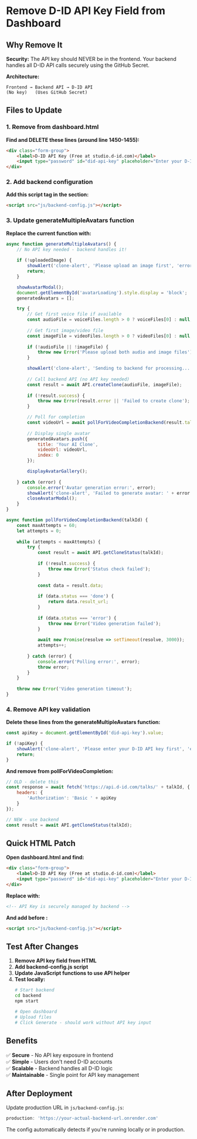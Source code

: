 # Remove D-ID API Key Field from Dashboard

## Why Remove It

**Security:** The API key should NEVER be in the frontend. Your backend handles all D-ID API calls securely using the GitHub Secret.

**Architecture:** 
```
Frontend → Backend API → D-ID API
(No key)   (Uses GitHub Secret)
```

## Files to Update

### 1. Remove from dashboard.html

**Find and DELETE these lines (around line 1450-1455):**

```html
<div class="form-group">
    <label>D-ID API Key (Free at studio.d-id.com)</label>
    <input type="password" id="did-api-key" placeholder="Enter your D-ID API key for avatar testing">
</div>
```

### 2. Add backend configuration

**Add this script tag in the <head> section:**

```html
<script src="js/backend-config.js"></script>
```

### 3. Update generateMultipleAvatars function

**Replace the current function with:**

```javascript
async function generateMultipleAvatars() {
    // No API key needed - backend handles it!
    
    if (!uploadedImage) {
        showAlert('clone-alert', 'Please upload an image first', 'error');
        return;
    }

    showAvatarModal();
    document.getElementById('avatarLoading').style.display = 'block';
    generatedAvatars = [];

    try {
        // Get first voice file if available
        const audioFile = voiceFiles.length > 0 ? voiceFiles[0] : null;
        
        // Get first image/video file
        const imageFile = videoFiles.length > 0 ? videoFiles[0] : null;
        
        if (!audioFile || !imageFile) {
            throw new Error('Please upload both audio and image files');
        }

        showAlert('clone-alert', 'Sending to backend for processing...', 'warning');
        
        // Call backend API (no API key needed)
        const result = await API.createClone(audioFile, imageFile);
        
        if (!result.success) {
            throw new Error(result.error || 'Failed to create clone');
        }

        // Poll for completion
        const videoUrl = await pollForVideoCompletionBackend(result.talkId);
        
        // Display single avatar
        generatedAvatars.push({
            title: 'Your AI Clone',
            videoUrl: videoUrl,
            index: 0
        });

        displayAvatarGallery();
        
    } catch (error) {
        console.error('Avatar generation error:', error);
        showAlert('clone-alert', 'Failed to generate avatar: ' + error.message, 'error');
        closeAvatarModal();
    }
}

async function pollForVideoCompletionBackend(talkId) {
    const maxAttempts = 60;
    let attempts = 0;
    
    while (attempts < maxAttempts) {
        try {
            const result = await API.getCloneStatus(talkId);
            
            if (!result.success) {
                throw new Error('Status check failed');
            }
            
            const data = result.data;
            
            if (data.status === 'done') {
                return data.result_url;
            }
            
            if (data.status === 'error') {
                throw new Error('Video generation failed');
            }
            
            await new Promise(resolve => setTimeout(resolve, 3000));
            attempts++;
            
        } catch (error) {
            console.error('Polling error:', error);
            throw error;
        }
    }
    
    throw new Error('Video generation timeout');
}
```

### 4. Remove API key validation

**Delete these lines from the generateMultipleAvatars function:**

```javascript
const apiKey = document.getElementById('did-api-key').value;

if (!apiKey) {
    showAlert('clone-alert', 'Please enter your D-ID API key first', 'error');
    return;
}
```

**And remove from pollForVideoCompletion:**

```javascript
// OLD - delete this
const response = await fetch('https://api.d-id.com/talks/' + talkId, {
    headers: {
        'Authorization': 'Basic ' + apiKey
    }
});

// NEW - use backend
const result = await API.getCloneStatus(talkId);
```

## Quick HTML Patch

**Open dashboard.html and find:**
```html
<div class="form-group">
    <label>D-ID API Key (Free at studio.d-id.com)</label>
    <input type="password" id="did-api-key" placeholder="Enter your D-ID API key for avatar testing">
</div>
```

**Replace with:**
```html
<!-- API Key is securely managed by backend -->
```

**And add before </head>:**
```html
<script src="js/backend-config.js"></script>
```

## Test After Changes

1. **Remove API key field from HTML**
2. **Add backend-config.js script**
3. **Update JavaScript functions to use API helper**
4. **Test locally:**
   ```bash
   # Start backend
   cd backend
   npm start
   
   # Open dashboard
   # Upload files
   # Click Generate - should work without API key input
   ```

## Benefits

✅ **Secure** - No API key exposure in frontend  
✅ **Simple** - Users don't need D-ID accounts  
✅ **Scalable** - Backend handles all D-ID logic  
✅ **Maintainable** - Single point for API key management  

## After Deployment

Update production URL in `js/backend-config.js`:

```javascript
production: 'https://your-actual-backend-url.onrender.com'
```

The config automatically detects if you're running locally or in production.
